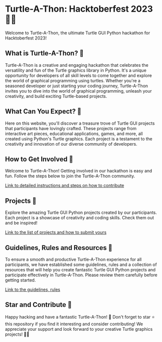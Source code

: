 

# Turtle-A-Thon: Hacktoberfest 2023 🐢🚀

Welcome to Turtle-A-Thon, the ultimate Turtle GUI Python hackathon for Hacktoberfest 2023! 

## What is Turtle-A-Thon? 🐢

Turtle-A-Thon is a creative and engaging hackathon that celebrates the versatility and fun of the Turtle graphics library in Python. It's a unique opportunity for developers of all skill levels to come together and explore the world of graphical programming using turtles. Whether you're a seasoned developer or just starting your coding journey, Turtle-A-Thon invites you to dive into the world of graphical programming, unleash your creativity, and build exciting Turtle-based projects.

## What Can You Expect? 🎨

Here on this website, you'll discover a treasure trove of Turtle GUI projects that participants have lovingly crafted. These projects range from interactive art pieces, educational applications, games, and more, all created using Python's Turtle graphics. Each project is a testament to the creativity and innovation of our diverse community of developers.


## How to Get Involved 📝

Welcome to Turtle-A-Thon! Getting involved in our hackathon is easy and fun. Follow the steps below to join the Turtle-A-Thon community.

[Link to detailed instructions and steps on how to contribute](https://github.com/CodeMacrocosm/Turtle-A-Thon/blob/main/readme%20files/gettinginvolved.md)


## Projects 🚀

Explore the amazing Turtle GUI Python projects created by our participants. Each project is a showcase of creativity and coding skills. Check them out and be inspired!

[Link to the list of projects and how to submit yours](https://github.com/CodeMacrocosm/Turtle-A-Thon/blob/main/readme%20files/projects.md)


## Guidelines, Rules and Resources 📜

To ensure a smooth and productive Turtle-A-Thon experience for all participants, we have established some guidelines, rules and a collection of resources that will help you create fantastic Turtle GUI Python projects and participate effectively in Turtle-A-Thon. Please review them carefully before getting started.

[Link to the guidelines, rules](https://github.com/CodeMacrocosm/Turtle-A-Thon/blob/main/readme%20files/rulesguidelinesresources.md)


## Star and Contribute 🌟

Happy hacking and have a fantastic Turtle-A-Thon! 🎉 Don't forget to star ⭐ this repository if you find it interesting and consider contributing! We appreciate your support and look forward to your creative Turtle graphics projects! 🎨🐢


